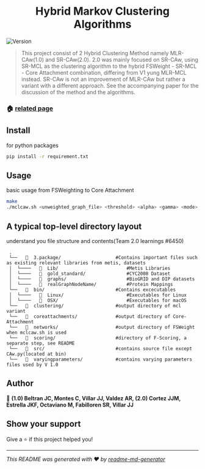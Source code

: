 <h1 align="center">Hybrid Markov Clustering Algorithms </h1>
<p>
  <img alt="Version" src="https://img.shields.io/badge/version-2.0-blue.svg?cacheSeconds=2592000" />
</p>

> This project consist of 2 Hybrid Clustering Method namely MLR-CAw(1.0) and SR-CAw(2.0). 2.0 was mainly focused on SR-CAw, using SR-MCL as the clustering algorithm to the hybrid FSWeight - SR-MCL - Core Attachment combination, differing from V1 yung MLR-MCL instead.  SR-CAw is not an improvement of MLR-CAw but rather a variant with a different approach. See the accompanying paper for the discussion of the method and the algorithms.

### 🏠 [related page](https://sites.google.com/site/stochasticflowclustering/)

## Install

for python packages

```sh
pip install -r requirement.txt
```

## Usage

basic usage from FSWeighting to Core Attachment

```sh
make 
./mclcaw.sh <unweighted_graph_file> <threshold> <alpha> <gamma> <mode> <redundancy> <beta> <quality>
```
## A typical top-level directory layout

understand you file structure and contents(Team 2.0 learnings #6450)

     .
     └──     3.package/                    #Contains important files such as existing relevant libraries from metis, datasets
     │  └────     Lib/                         #Metis Libraries
     │  └────     gold_standard/               #CYC2008 Dataset
     │  └────     graphs/                      #BioGRID and DIP datasets
     │  └────     realGraphNodeName/           #Protein Mappings
     └──     bin/                          #Contains excecutables
     │  └────     Linux/                       #Executables for Linux
     │  └────     OSX/                         #Executables for macOS
     └──     clustering/                   #output directory of mcl variant
     └──     coreattachments/              #output directory of Core-Attachment
     └──     networks/                     #output directory of FSWeight when mclcaw.sh is used
     └──     scoring/                      #directory of F-Scoring, a separate step, see README 
     └──     src/                          #contains source file except CAw.py(located at bin)
     └──     varyingparameters/            #contains varying parameters files used by V 1.0

## Author

👤 **(1.0) Beltran JC, Montes C, Villar JJ, Valdez AR, (2.0) Cortez JJM, Estrella JKF, Octaviano M, Fabilloren SR, Villar JJ**

## Show your support

Give a ⭐️ if this project helped you!

***
_This README was generated with ❤️ by [readme-md-generator](https://github.com/kefranabg/readme-md-generator)_
